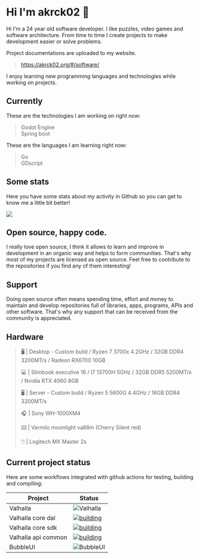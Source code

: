 # Hi I'm akrck02 👋
Hi I'm a 24 year old software developer. I like puzzles, video games and software architecture.
From time to time I create projects to make development easier or solve problems. 

Project documentations are uploaded to my website.

> https://akrck02.org/#/software/

I enjoy learning new programming languages and technologies while working on projects. 

## Currently 
These are the technologies I am working on right now:

> Godot Engine
> <br>Spring boot

These are the languages I am learning right now:

> Go
> <br>GDscript



## Some stats
Here you have some stats about my activity in Github so you can get to know me a little bit better!

<image src="github-metrics.svg ">

  
## Open source, happy code.
I really love open source, I think it allows to learn and improve in development in an organic way and helps to form communities.
That's why most of my projects are licensed as open source. Feel free to contribute to the repositories if you find any of them interesting! 

## Support 
Doing open source often means spending time, effort and money to maintain and develop repositories full of libraries, apps, programs, APIs and other software.
That's why any support that can be received from the community is appreciated.

## Hardware
>🖥️ | Desktop - Custom build / Ryzen 7 3700x 4.2GHz / 32GB DDR4 3200MT/s / Radeon RX6700 10GB
>
>💻 | Slimbook executive 16 / I7 13700H 5GHz / 32GB DDR5 5200MT/s / Nvidia RTX 4060 8GB
>
>🖥️ | Server - Custom build / Ryzen 5 5600G 4.4GHz / 16GB DDR4 3200MT/s
>
>🎧 | Sony WH-1000XM4
>
>⌨️ | Varmilo moonlight va88m (Cherry Silent red)
>
>🖱️ | Logitech MX Master 2s


## Current project status
Here are some workflows integrated with github actions for testing, building and compiling:

| Project    | Status |
|------------|--------|
| Valhalla | ![Valhalla](https://github.com/akrck02/Valhalla/actions/workflows/release-stable.yml/badge.svg) | 
| Valhalla core dal | [![building](https://github.com/akrck02/valhalla-core-dal/actions/workflows/publish_version.yaml/badge.svg)](https://github.com/akrck02/valhalla-core-dal/actions/workflows/publish_version.yaml)|
| Valhalla core sdk | [![building](https://github.com/akrck02/valhalla-core-sdk/actions/workflows/publish_version.yaml/badge.svg)](https://github.com/akrck02/valhalla-core-sdk/actions/workflows/publish_version.yaml)|
| Valhalla api common | [![building](https://github.com/akrck02/valhalla-api-common/actions/workflows/publish_version.yaml/badge.svg)](https://github.com/akrck02/valhalla-api-common/actions/workflows/publish_version.yaml)|
| BubbleUI | ![BubbleUI](https://github.com/akrck02/Bubble-UI/actions/workflows/build_and_release.yml/badge.svg) |


